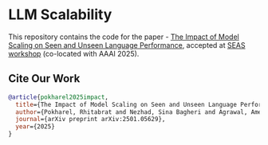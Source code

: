 # LLM Scalability

This repository contains the code for the paper - [The Impact of Model Scaling on Seen and Unseen Language Performance](https://arxiv.org/pdf/2501.05629), accepted at [SEAS workshop](https://seasworkshop.github.io/aaai25/) (co-located with AAAI 2025).

## Cite Our Work

```bibtex
@article{pokharel2025impact,
  title={The Impact of Model Scaling on Seen and Unseen Language Performance},
  author={Pokharel, Rhitabrat and Nezhad, Sina Bagheri and Agrawal, Ameeta and Singh, Suresh},
  journal={arXiv preprint arXiv:2501.05629},
  year={2025}
}
```
